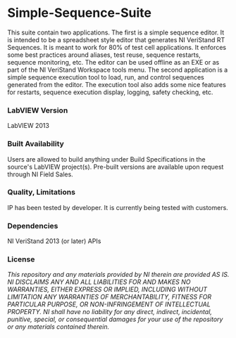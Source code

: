 Simple-Sequence-Suite
===================

This suite contain two applications.  The first is a simple sequence editor.  It is intended to be a spreadsheet style editor that generates NI VeriStand RT Sequences.  It is meant to work for 80% of test cell applications.  It enforces some best practices around aliases, test reuse, sequence restarts, sequence monitoring, etc.  The editor can be used offline as an EXE or as part of the NI VeriStand Workspace tools menu. The second application is a simple sequence execution tool to load, run, and control sequences generated from the editor.  The execution tool also adds some nice features for restarts, sequence execution display, logging, safety checking, etc.

### LabVIEW Version ###

LabVIEW 2013

### Built Availability ###

Users are allowed to build anything under Build Specifications in the source's LabVIEW project(s).  Pre-built versions are available upon request through NI Field Sales. 

### Quality, Limitations ###

IP has been tested by developer. It is currently being tested with customers.

### Dependencies ###

NI VeriStand 2013 (or later) APIs

### License ###

*This repository and any materials provided by NI therein are provided AS IS. NI DISCLAIMS ANY AND ALL LIABILITIES FOR AND MAKES NO WARRANTIES, EITHER EXPRESS OR IMPLIED, INCLUDING WITHOUT LIMITATION ANY WARRANTIES OF MERCHANTABILITY, FITNESS FOR  PARTICULAR PURPOSE, OR NON-INFRINGEMENT OF INTELLECTUAL PROPERTY. NI shall have no liability for any direct, indirect, incidental, punitive, special, or consequential damages for your use of the repository or any materials contained therein.*
